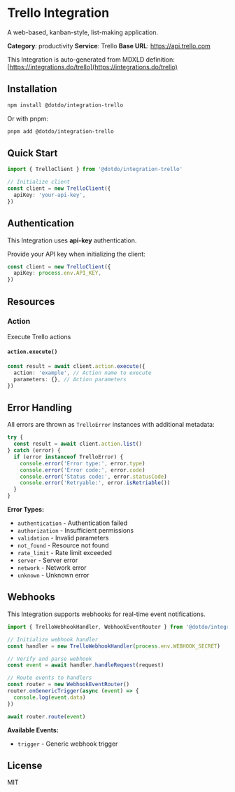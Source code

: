 # Trello Integration

A web-based, kanban-style, list-making application.

**Category**: productivity
**Service**: Trello
**Base URL**: https://api.trello.com

This Integration is auto-generated from MDXLD definition: [https://integrations.do/trello](https://integrations.do/trello)

## Installation

```bash
npm install @dotdo/integration-trello
```

Or with pnpm:

```bash
pnpm add @dotdo/integration-trello
```

## Quick Start

```typescript
import { TrelloClient } from '@dotdo/integration-trello'

// Initialize client
const client = new TrelloClient({
  apiKey: 'your-api-key',
})
```

## Authentication

This Integration uses **api-key** authentication.

Provide your API key when initializing the client:

```typescript
const client = new TrelloClient({
  apiKey: process.env.API_KEY,
})
```

## Resources

### Action

Execute Trello actions

#### `action.execute()`

```typescript
const result = await client.action.execute({
  action: 'example', // Action name to execute
  parameters: {}, // Action parameters
})
```

## Error Handling

All errors are thrown as `TrelloError` instances with additional metadata:

```typescript
try {
  const result = await client.action.list()
} catch (error) {
  if (error instanceof TrelloError) {
    console.error('Error type:', error.type)
    console.error('Error code:', error.code)
    console.error('Status code:', error.statusCode)
    console.error('Retryable:', error.isRetriable())
  }
}
```

**Error Types:**

- `authentication` - Authentication failed
- `authorization` - Insufficient permissions
- `validation` - Invalid parameters
- `not_found` - Resource not found
- `rate_limit` - Rate limit exceeded
- `server` - Server error
- `network` - Network error
- `unknown` - Unknown error

## Webhooks

This Integration supports webhooks for real-time event notifications.

```typescript
import { TrelloWebhookHandler, WebhookEventRouter } from '@dotdo/integration-trello'

// Initialize webhook handler
const handler = new TrelloWebhookHandler(process.env.WEBHOOK_SECRET)

// Verify and parse webhook
const event = await handler.handleRequest(request)

// Route events to handlers
const router = new WebhookEventRouter()
router.onGenericTrigger(async (event) => {
  console.log(event.data)
})

await router.route(event)
```

**Available Events:**

- `trigger` - Generic webhook trigger

## License

MIT
